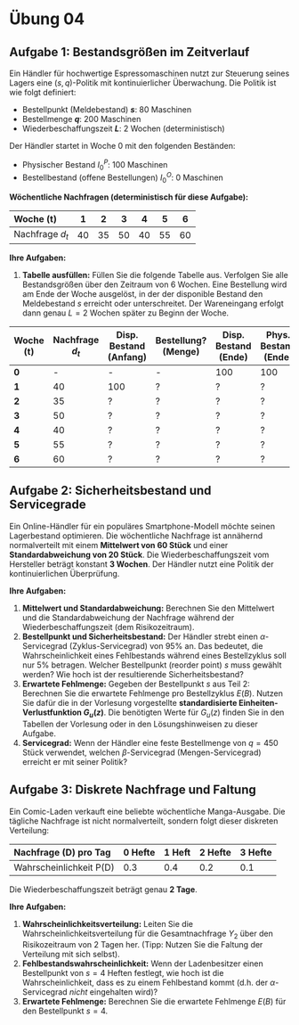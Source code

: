 # Übung 04


## Aufgabe 1: Bestandsgrößen im Zeitverlauf

Ein Händler für hochwertige Espressomaschinen nutzt zur Steuerung seines
Lagers eine $(s, q)$-Politik mit kontinuierlicher Überwachung. Die
Politik ist wie folgt definiert:

- Bestellpunkt (Meldebestand) **$s$**: 80 Maschinen
- Bestellmenge **$q$**: 200 Maschinen
- Wiederbeschaffungszeit **$L$**: 2 Wochen (deterministisch)

Der Händler startet in Woche 0 mit den folgenden Beständen:

- Physischer Bestand $I_0^P$: 100 Maschinen
- Bestellbestand (offene Bestellungen) $I_0^O$: 0 Maschinen

**Wöchentliche Nachfragen (deterministisch für diese Aufgabe):**

| Woche (t)       |  1  |  2  |  3  |  4  |  5  |  6  |
|:----------------|:---:|:---:|:---:|:---:|:---:|:---:|
| Nachfrage $d_t$ | 40  | 35  | 50  | 40  | 55  | 60  |

**Ihre Aufgaben:**

1.  **Tabelle ausfüllen:** Füllen Sie die folgende Tabelle aus.
    Verfolgen Sie alle Bestandsgrößen über den Zeitraum von 6 Wochen.
    Eine Bestellung wird am Ende der Woche ausgelöst, in der der
    disponible Bestand den Meldebestand $s$ erreicht oder
    unterschreitet. Der Wareneingang erfolgt dann genau $L=2$ Wochen
    später zu Beginn der Woche.

| Woche (t) | Nachfrage $d_t$ | Disp. Bestand (Anfang) | Bestellung? (Menge) | Disp. Bestand (Ende) | Phys. Bestand (Ende) | Bestellbestand (Ende) | Fehlbestand (Ende) |
|----|----|----|----|----|----|----|----|
| **0** | \- | \- | \- | 100 | 100 | 0 | 0 |
| **1** | 40 | 100 | ? | ? | ? | ? | ? |
| **2** | 35 | ? | ? | ? | ? | ? | ? |
| **3** | 50 | ? | ? | ? | ? | ? | ? |
| **4** | 40 | ? | ? | ? | ? | ? | ? |
| **5** | 55 | ? | ? | ? | ? | ? | ? |
| **6** | 60 | ? | ? | ? | ? | ? | ? |

## Aufgabe 2: Sicherheitsbestand und Servicegrade

Ein Online-Händler für ein populäres Smartphone-Modell möchte seinen
Lagerbestand optimieren. Die wöchentliche Nachfrage ist annähernd
normalverteilt mit einem **Mittelwert von 60 Stück** und einer
**Standardabweichung von 20 Stück**. Die Wiederbeschaffungszeit vom
Hersteller beträgt konstant **3 Wochen**. Der Händler nutzt eine Politik
der kontinuierlichen Überprüfung.

**Ihre Aufgaben:**

1.  **Mittelwert und Standardabweichung:** Berechnen Sie den Mittelwert
    und die Standardabweichung der Nachfrage während der
    Wiederbeschaffungszeit (dem Risikozeitraum).
2.  **Bestellpunkt und Sicherheitsbestand:** Der Händler strebt einen
    $\alpha$-Servicegrad (Zyklus-Servicegrad) von 95% an. Das bedeutet,
    die Wahrscheinlichkeit eines Fehlbestands während eines
    Bestellzyklus soll nur 5% betragen. Welcher Bestellpunkt (reorder
    point) $s$ muss gewählt werden? Wie hoch ist der resultierende
    Sicherheitsbestand?
3.  **Erwartete Fehlmenge:** Gegeben der Bestellpunkt $s$ aus Teil 2:
    Berechnen Sie die erwartete Fehlmenge pro Bestellzyklus $E(B)$.
    Nutzen Sie dafür die in der Vorlesung vorgestellte **standardisierte
    Einheiten-Verlustfunktion $G_u(z)$**. Die benötigten Werte für
    $G_u(z)$ finden Sie in den Tabellen der Vorlesung oder in den
    Lösungshinweisen zu dieser Aufgabe.
4.  **Servicegrad:** Wenn der Händler eine feste Bestellmenge von
    $q=450$ Stück verwendet, welchen $\beta$-Servicegrad
    (Mengen-Servicegrad) erreicht er mit seiner Politik?

## Aufgabe 3: Diskrete Nachfrage und Faltung

Ein Comic-Laden verkauft eine beliebte wöchentliche Manga-Ausgabe. Die
tägliche Nachfrage ist nicht normalverteilt, sondern folgt dieser
diskreten Verteilung:

| Nachfrage (D) pro Tag   | 0 Hefte | 1 Heft | 2 Hefte | 3 Hefte |
|:------------------------|:--------|:-------|:--------|:--------|
| Wahrscheinlichkeit P(D) | 0.3     | 0.4    | 0.2     | 0.1     |

Die Wiederbeschaffungszeit beträgt genau **2 Tage**.

**Ihre Aufgaben:**

1.  **Wahrscheinlichkeitsverteilung:** Leiten Sie die
    Wahrscheinlichkeitsverteilung für die Gesamtnachfrage $Y_2$ über den
    Risikozeitraum von 2 Tagen her. (Tipp: Nutzen Sie die Faltung der
    Verteilung mit sich selbst).
2.  **Fehlbestandswahrscheinlichkeit:** Wenn der Ladenbesitzer einen
    Bestellpunkt von $s=4$ Heften festlegt, wie hoch ist die
    Wahrscheinlichkeit, dass es zu einem Fehlbestand kommt (d.h. der
    $\alpha$-Servicegrad *nicht* eingehalten wird)?
3.  **Erwartete Fehlmenge:** Berechnen Sie die erwartete Fehlmenge
    $E(B)$ für den Bestellpunkt $s=4$.
